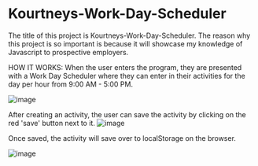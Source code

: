 # Kourtneys-Work-Day-Scheduler
The title of this project is Kourtneys-Work-Day-Scheduler. The reason why this project is so important is because it will showcase my knowledge of Javascript to prospective employers.

HOW IT WORKS: When the user enters the program, they are presented with a Work Day Scheduler where they can enter in their activities for the day per hour from 9:00 AM - 5:00 PM.

![image](https://user-images.githubusercontent.com/95041311/151708715-bd51a638-ccb8-49cd-ab44-9e17aaa0610f.png)

After creating an activity, the user can save the activity by clicking on the red 'save' button next to it.
![image](https://user-images.githubusercontent.com/95041311/151708976-55e8256c-241a-481e-8539-cd807c606efa.png)


Once saved, the activity will save over to localStorage on the browser.

![image](https://user-images.githubusercontent.com/95041311/151709027-6533c364-ad13-4e25-81b4-bec876754cb0.png)

